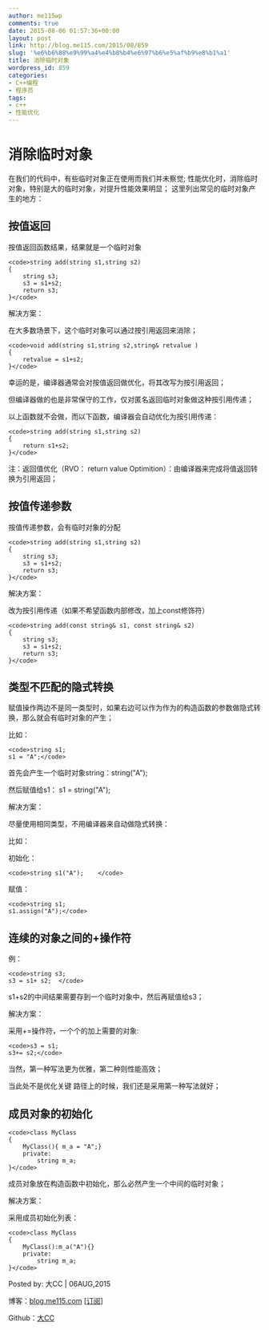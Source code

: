```yaml
---
author: me115wp
comments: true
date: 2015-08-06 01:57:36+00:00
layout: post
link: http://blog.me115.com/2015/08/859
slug: '%e6%b6%88%e9%99%a4%e4%b8%b4%e6%97%b6%e5%af%b9%e8%b1%a1'
title: 消除临时对象
wordpress_id: 859
categories:
- C++编程
- 程序员
tags:
- c++
- 性能优化
---
```


# 消除临时对象


在我们的代码中，有些临时对象正在使用而我们并未察觉;
性能优化时，消除临时对象，特别是大的临时对象，对提升性能效果明显；
这里列出常见的临时对象产生的地方：


## 按值返回


按值返回函数结果，结果就是一个临时对象

    
    <code>string add(string s1,string s2)
    {
        string s3;
        s3 = s1+s2;
        return s3;
    }</code>


解决方案：

在大多数场景下，这个临时对象可以通过按引用返回来消除；

    
    <code>void add(string s1,string s2,string& retvalue )
    {
        retvalue = s1+s2;
    }</code>


幸运的是，编译器通常会对按值返回做优化，将其改写为按引用返回；

但编译器做的也是非常保守的工作，仅对匿名返回临时对象做这种按引用传递；

以上函数就不会做，而以下函数，编译器会自动优化为按引用传递：

    
    <code>string add(string s1,string s2)
    {
        return s1+s2;
    }</code>


注：返回值优化（RVO： return value Optimition）：由编译器来完成将值返回转换为引用返回；


## 按值传递参数


按值传递参数，会有临时对象的分配

    
    <code>string add(string s1,string s2)
    {
        string s3;
        s3 = s1+s2;
        return s3;
    }</code>


解决方案：

改为按引用传递（如果不希望函数内部修改，加上const修饰符）

    
    <code>string add(const string& s1, const string& s2)
    {
        string s3;
        s3 = s1+s2;
        return s3;
    }</code>




## 类型不匹配的隐式转换


赋值操作两边不是同一类型时，如果右边可以作为作为的构造函数的参数做隐式转换，那么就会有临时对象的产生；

比如：

    
    <code>string s1;
    s1 = "A";</code>


首先会产生一个临时对象string：string("A");

然后赋值给s1： s1 = string("A");

解决方案：

尽量使用相同类型，不用编译器来自动做隐式转换：

比如：

初始化：

    
    <code>string s1("A");    </code>


赋值：

    
    <code>string s1;
    s1.assign("A");</code>




## 连续的对象之间的+操作符


例：

    
    <code>string s3;
    s3 = s1+ s2;  </code>


s1+s2的中间结果需要存到一个临时对象中，然后再赋值给s3；

解决方案：

采用+=操作符，一个个的加上需要的对象:

    
    <code>s3 = s1; 
    s3+= s2;</code>


当然，第一种写法更为优雅，第二种则性能高效；

当此处不是优化关键 路径上的时候，我们还是采用第一种写法就好；


## 成员对象的初始化



    
    <code>class MyClass
    {
        MyClass(){ m_a = "A";}
        private:
            string m_a;
    }</code>


成员对象放在构造函数中初始化，那么必然产生一个中间的临时对象；

解决方案：

采用成员初始化列表：

    
    <code>class MyClass
    {
        MyClass():m_a("A"){}
        private:
            string m_a;
    }</code>


Posted by: 大CC | 06AUG,2015

博客：[blog.me115.com](http://blog.me115.com) [[订阅](http://blog.me115.com/feed)]

Github：[大CC](https://github.com/me115)
